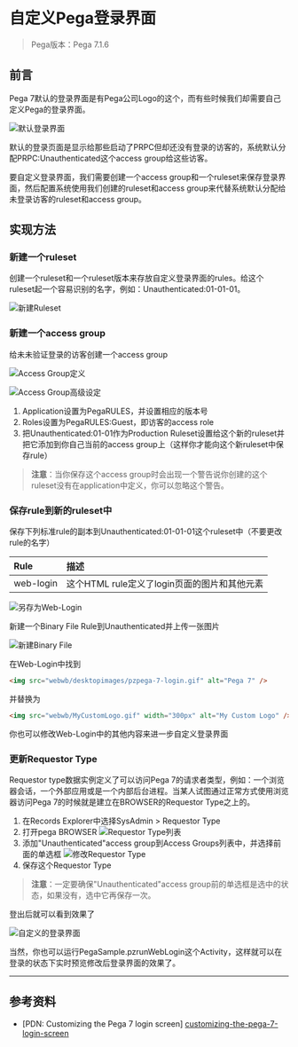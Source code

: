# 自定义Pega登录界面


> Pega版本：Pega 7.1.6

## 前言

Pega 7默认的登录界面是有Pega公司Logo的这个，而有些时候我们却需要自己定义Pega的登录界面。

![默认登录界面](login-screen.png)

默认的登录页面是显示给那些启动了PRPC但却还没有登录的访客的，系统默认分配PRPC:Unauthenticated这个access group给这些访客。

要自定义登录界面，我们需要创建一个access group和一个ruleset来保存登录界面，然后配置系统使用我们创建的ruleset和access group来代替系统默认分配给未登录访客的ruleset和access group。

## 实现方法

### 新建一个ruleset

创建一个ruleset和一个ruleset版本来存放自定义登录界面的rules。给这个ruleset起一个容易识别的名字，例如：Unauthenticated:01-01-01。

![新建Ruleset](new-ruleset.png)

### 新建一个access group

给未未验证登录的访客创建一个access group

![Access Group定义](access-group-definition.png)

![Access Group高级设定](access-group-advanced.png)

1. Application设置为PegaRULES，并设置相应的版本号
2. Roles设置为PegaRULES:Guest，即访客的access role
3. 把Unauthenticated:01-01作为Production Ruleset设置给这个新的ruleset并把它添加到你自己当前的access group上（这样你才能向这个新ruleset中保存rule）

> **注意**：当你保存这个access group时会出现一个警告说你创建的这个ruleset没有在application中定义，你可以忽略这个警告。

### 保存rule到新的ruleset中

保存下列标准rule的副本到Unauthenticated:01-01-01这个ruleset中（不要更改rule的名字）

| Rule         | 描述                                      |
| :------      |:------                                    |
| web-login    | 这个HTML rule定义了login页面的图片和其他元素 |

![另存为Web-Login](save-as-web-login.png)

新建一个Binary File Rule到Unauthenticated并上传一张图片

![新建Binary File](new-binary-file.png)

在Web-Login中找到

``` HTML
<img src="webwb/desktopimages/pzpega-7-login.gif" alt="Pega 7" />
```

并替换为

``` HTML
<img src="webwb/MyCustomLogo.gif" width="300px" alt="My Custom Logo" />
```

你也可以修改Web-Login中的其他内容来进一步自定义登录界面

### 更新Requestor Type

Requestor type数据实例定义了可以访问Pega 7的请求者类型，例如：一个浏览器会话，一个外部应用或是一个内部后台进程。当某人试图通过正常方式使用浏览器访问Pega 7的时候就是建立在BROWSER的Requestor Type之上的。

1. 在Records Explorer中选择SysAdmin > Requestor Type
2. 打开pega BROWSER
![Requestor Type列表](browser-requestor-type.png)
3. 添加"Unauthenticated"access group到Access Groups列表中，并选择前面的单选框
![修改Requestor Type](modify-browser-requestor-type.png)
4. 保存这个Requestor Type

> **注意**：一定要确保"Unauthenticated"access group前的单选框是选中的状态，如果没有，选中它再保存一次。

登出后就可以看到效果了

![自定义的登录界面](custom-login-screen.png)

当然，你也可以运行PegaSample.pzrunWebLogin这个Activity，这样就可以在登录的状态下实时预览修改后登录界面的效果了。

---

## 参考资料
* [PDN: Customizing the Pega 7 login screen] [customizing-the-pega-7-login-screen]

[customizing-the-pega-7-login-screen]: https://pdn.pega.com/user-interface/customizing-the-pega-7-login-screen "Customizing the Pega 7 login screen"
